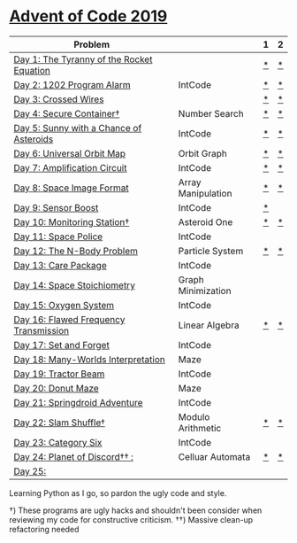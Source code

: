 # [Advent of Code 2019](https://adventofcode.com/2019) 


| Problem |  | 1 | 2 |
| --- | --- | --- | ---|
| [Day 1: The Tyranny of the Rocket Equation](https://adventofcode.com/2019/day/1)  |  | [*](https://raw.githubusercontent.com/dnabre/advent_2019/master/aoc_1.py)   | [*](https://raw.githubusercontent.com/dnabre/advent_2019/master/aoc_1.py) |
| [Day 2: 1202 Program Alarm](https://adventofcode.com/2019/day/2)  | IntCode | [*](https://raw.githubusercontent.com/dnabre/advent_2019/master/aoc_2.py)   | [*](https://raw.githubusercontent.com/dnabre/advent_2019/master/aoc_2.py) |
| [Day 3: Crossed Wires](https://adventofcode.com/2019/day/3)  |   |[*](https://raw.githubusercontent.com/dnabre/advent_2019/master/aoc_3.py)   | [*](https://raw.githubusercontent.com/dnabre/advent_2019/master/aoc_3.py) |
| [Day 4: Secure Container†](https://adventofcode.com/2019/day/4)  | Number Search | [*](https://raw.githubusercontent.com/dnabre/advent_2019/master/aoc_4.py)   | [*](https://raw.githubusercontent.com/dnabre/advent_2019/master/aoc_4.py) |
| [Day 5: Sunny with a Chance of Asteroids](https://adventofcode.com/2019/day/5)  | IntCode |[*](https://raw.githubusercontent.com/dnabre/advent_2019/master/aoc_5.py)   | [*](https://raw.githubusercontent.com/dnabre/advent_2019/master/aoc_5.py) |
| [Day 6: Universal Orbit Map](https://adventofcode.com/2019/day/6)  |  Orbit Graph | [*](https://raw.githubusercontent.com/dnabre/advent_2019/master/aoc_6.py)   | [*](https://raw.githubusercontent.com/dnabre/advent_2019/master/aoc_6.py) |
| [Day 7: Amplification Circuit](https://adventofcode.com/2019/day/7)  | IntCode   | [*](https://raw.githubusercontent.com/dnabre/advent_2019/master/aoc_7.py)   | [*](https://raw.githubusercontent.com/dnabre/advent_2019/master/aoc_7.py) |
| [Day 8: Space Image Format](https://adventofcode.com/2019/day/8)  | Array Manipulation  | [*](https://raw.githubusercontent.com/dnabre/advent_2019/master/aoc_8.py)   | [*](https://raw.githubusercontent.com/dnabre/advent_2019/master/aoc_8.py) |
| [Day 9: Sensor Boost ](https://adventofcode.com/2019/day/9)  | IntCode |    [*](https://raw.githubusercontent.com/dnabre/advent_2019/master/aoc_9.py)   | [ ](https://raw.githubusercontent.com/dnabre/advent_2019/master/aoc_9.py) |
| [Day 10: Monitoring Station†](https://adventofcode.com/2019/day/10) | Asteroid One| [*](https://raw.githubusercontent.com/dnabre/advent_2019/master/aoc_10.py)   | [*](https://raw.githubusercontent.com/dnabre/advent_2019/master/aoc_10.py) |
| [Day 11: Space Police](https://adventofcode.com/2019/day/11) | IntCode| [ ](https://raw.githubusercontent.com/dnabre/advent_2019/master/aoc_11.py)   | [ ](https://raw.githubusercontent.com/dnabre/advent_2019/master/aoc_11.py) |
| [Day 12: The N-Body Problem](https://adventofcode.com/2019/day/12) | Particle  System| [*](https://raw.githubusercontent.com/dnabre/advent_2019/master/aoc_12.py)   | [*](https://raw.githubusercontent.com/dnabre/advent_2019/master/aoc_12.py) |
| [Day 13: Care Package ](https://adventofcode.com/2019/day/13) | IntCode| [ ](https://raw.githubusercontent.com/dnabre/advent_2019/master/aoc_13.py)   | [ ](https://raw.githubusercontent.com/dnabre/advent_2019/master/aoc_13.py) |
| [Day 14: Space Stoichiometry](https://adventofcode.com/2019/day/14) | Graph Minimization | [ ](https://raw.githubusercontent.com/dnabre/advent_2019/master/aoc_14.py)   | [ ](https://raw.githubusercontent.com/dnabre/advent_2019/master/aoc_14.py) |
| [Day 15: Oxygen System](https://adventofcode.com/2019/day/15) | IntCode | [ ](https://raw.githubusercontent.com/dnabre/advent_2019/master/aoc_15.py)   | [ ](https://raw.githubusercontent.com/dnabre/advent_2019/master/aoc_15.py) |
| [Day 16: Flawed Frequency Transmission](https://adventofcode.com/2019/day/16) | Linear Algebra | [*](https://raw.githubusercontent.com/dnabre/advent_2019/master/aoc_16.py)   | [*](https://raw.githubusercontent.com/dnabre/advent_2019/master/aoc_16.py) |
| [Day 17: Set and Forget ](https://adventofcode.com/2019/day/17) | IntCode | [ ](https://raw.githubusercontent.com/dnabre/advent_2019/master/aoc_17.py)   | [ ](https://raw.githubusercontent.com/dnabre/advent_2019/master/aoc_17.py) |
| [Day 18: Many-Worlds Interpretation ](https://adventofcode.com/2019/day/18) | Maze | [ ](https://raw.githubusercontent.com/dnabre/advent_2019/master/aoc_18.py)   | [ ](https://raw.githubusercontent.com/dnabre/advent_2019/master/aoc_18.py) |
| [Day 19: Tractor Beam ](https://adventofcode.com/2019/day/19) | IntCode | [ ](https://raw.githubusercontent.com/dnabre/advent_2019/master/aoc_19.py)   | [ ](https://raw.githubusercontent.com/dnabre/advent_2019/master/aoc_19.py) |
| [Day 20: Donut Maze ](https://adventofcode.com/2019/day/20) | Maze | [ ](https://raw.githubusercontent.com/dnabre/advent_2019/master/aoc_20.py)   | [ ](https://raw.githubusercontent.com/dnabre/advent_2019/master/aoc_20.py) |
| [Day 21: Springdroid Adventure ](https://adventofcode.com/2019/day/21) | IntCode | [ ](https://raw.githubusercontent.com/dnabre/advent_2019/master/aoc_21.py)   | [ ](https://raw.githubusercontent.com/dnabre/advent_2019/master/aoc_21.py) |
| [Day 22: Slam Shuffle† ](https://adventofcode.com/2019/day/22) | Modulo Arithmetic | [*](https://raw.githubusercontent.com/dnabre/advent_2019/master/aoc_22.py)   | [*](https://raw.githubusercontent.com/dnabre/advent_2019/master/aoc_22.py) |
| [Day 23: Category Six ](https://adventofcode.com/2019/day/23) | IntCode | [](https://raw.githubusercontent.com/dnabre/advent_2019/master/aoc_23.py)   | [ ](https://raw.githubusercontent.com/dnabre/advent_2019/master/aoc_23.py) |
| [Day 24: Planet of Discord†† : ](https://adventofcode.com/2019/day/24) | Celluar Automata | [*](https://raw.githubusercontent.com/dnabre/advent_2019/master/aoc_24.py)   | [*](https://raw.githubusercontent.com/dnabre/advent_2019/master/aoc_24.py) |
| [Day 25: ](https://adventofcode.com/2019/day/25) |  | [ ](https://raw.githubusercontent.com/dnabre/advent_2019/master/aoc_25.py)   | [ ](https://raw.githubusercontent.com/dnabre/advent_2019/master/aoc_25.py) |


Learning Python as I go, so pardon the ugly code and style.

 †) These programs are ugly hacks and shouldn't been consider when reviewing my code for constructive criticism.
††) Massive clean-up refactoring needed
 
